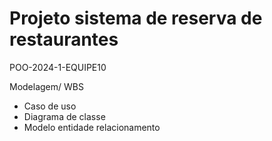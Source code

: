 # Projeto sistema de reserva de restaurantes
 POO-2024-1-EQUIPE10
 
Modelagem/ WBS
- Caso de uso
- Diagrama de classe 
- Modelo entidade relacionamento
